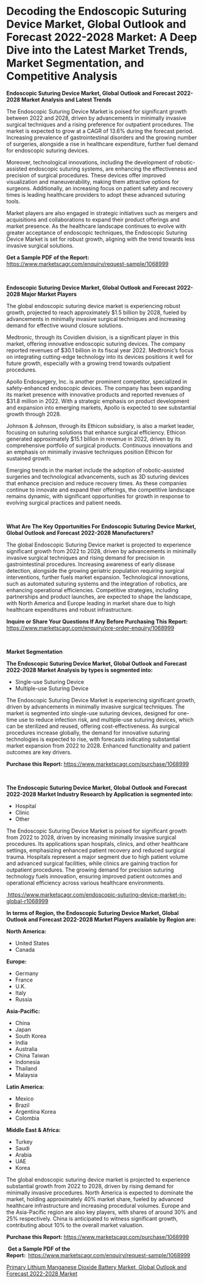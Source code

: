 <p><h1>Decoding the Endoscopic Suturing Device Market, Global Outlook and Forecast 2022-2028 Market: A Deep Dive into the Latest Market Trends, Market Segmentation, and Competitive Analysis</h1></p><p><strong>Endoscopic Suturing Device Market, Global Outlook and Forecast 2022-2028 Market Analysis and Latest Trends</strong></p>
<p><p>The Endoscopic Suturing Device Market is poised for significant growth between 2022 and 2028, driven by advancements in minimally invasive surgical techniques and a rising preference for outpatient procedures. The market is expected to grow at a CAGR of 13.6% during the forecast period. Increasing prevalence of gastrointestinal disorders and the growing number of surgeries, alongside a rise in healthcare expenditure, further fuel demand for endoscopic suturing devices.</p><p>Moreover, technological innovations, including the development of robotic-assisted endoscopic suturing systems, are enhancing the effectiveness and precision of surgical procedures. These devices offer improved visualization and maneuverability, making them attractive options for surgeons. Additionally, an increasing focus on patient safety and recovery times is leading healthcare providers to adopt these advanced suturing tools.</p><p>Market players are also engaged in strategic initiatives such as mergers and acquisitions and collaborations to expand their product offerings and market presence. As the healthcare landscape continues to evolve with greater acceptance of endoscopic techniques, the Endoscopic Suturing Device Market is set for robust growth, aligning with the trend towards less invasive surgical solutions.</p></p>
<p><strong>Get a Sample PDF of the Report:&nbsp;</strong> <a href="https://www.marketscagr.com/enquiry/request-sample/1068999?utm_campaign=3447&utm_medium=2&utm_source=Github&utm_content=ia&utm_term=21032025&utm_id=endoscopic-suturing-device-market-global-outlook-and-forecast-2022-2028">https://www.marketscagr.com/enquiry/request-sample/1068999</a></p>
<p>&nbsp;</p>
<p><strong>Endoscopic Suturing Device Market, Global Outlook and Forecast 2022-2028 Major Market Players</strong></p>
<p><p>The global endoscopic suturing device market is experiencing robust growth, projected to reach approximately $1.5 billion by 2028, fueled by advancements in minimally invasive surgical techniques and increasing demand for effective wound closure solutions.</p><p>Medtronic, through its Covidien division, is a significant player in this market, offering innovative endoscopic suturing devices. The company reported revenues of $30.1 billion in its fiscal year 2022. Medtronic’s focus on integrating cutting-edge technology into its devices positions it well for future growth, especially with a growing trend towards outpatient procedures.</p><p>Apollo Endosurgery, Inc. is another prominent competitor, specialized in safety-enhanced endoscopic devices. The company has been expanding its market presence with innovative products and reported revenues of $31.8 million in 2022. With a strategic emphasis on product development and expansion into emerging markets, Apollo is expected to see substantial growth through 2028.</p><p>Johnson & Johnson, through its Ethicon subsidiary, is also a market leader, focusing on suturing solutions that enhance surgical efficiency. Ethicon generated approximately $15.1 billion in revenue in 2022, driven by its comprehensive portfolio of surgical products. Continuous innovations and an emphasis on minimally invasive techniques position Ethicon for sustained growth.</p><p>Emerging trends in the market include the adoption of robotic-assisted surgeries and technological advancements, such as 3D suturing devices that enhance precision and reduce recovery times. As these companies continue to innovate and expand their offerings, the competitive landscape remains dynamic, with significant opportunities for growth in response to evolving surgical practices and patient needs.</p></p>
<p>&nbsp;</p>
<p><strong>What Are The Key Opportunities For Endoscopic Suturing Device Market, Global Outlook and Forecast 2022-2028 Manufacturers?</strong></p>
<p><p>The global Endoscopic Suturing Device market is projected to experience significant growth from 2022 to 2028, driven by advancements in minimally invasive surgical techniques and rising demand for precision in gastrointestinal procedures. Increasing awareness of early disease detection, alongside the growing geriatric population requiring surgical interventions, further fuels market expansion. Technological innovations, such as automated suturing systems and the integration of robotics, are enhancing operational efficiencies. Competitive strategies, including partnerships and product launches, are expected to shape the landscape, with North America and Europe leading in market share due to high healthcare expenditures and robust infrastructure.</p></p>
<p><strong>Inquire or Share Your Questions If Any Before Purchasing This Report:</strong> <a href="https://www.marketscagr.com/enquiry/pre-order-enquiry/1068999?utm_campaign=3447&utm_medium=2&utm_source=Github&utm_content=ia&utm_term=21032025&utm_id=endoscopic-suturing-device-market-global-outlook-and-forecast-2022-2028">https://www.marketscagr.com/enquiry/pre-order-enquiry/1068999</a></p>
<p>&nbsp;</p>
<p><strong>Market Segmentation</strong></p>
<p><strong>The Endoscopic Suturing Device Market, Global Outlook and Forecast 2022-2028 Market Analysis by types is segmented into:</strong></p>
<p><ul><li>Single-use Suturing Device</li><li>Multiple-use Suturing Device</li></ul></p>
<p><p>The Endoscopic Suturing Device Market is experiencing significant growth, driven by advancements in minimally invasive surgical techniques. The market is segmented into single-use suturing devices, designed for one-time use to reduce infection risk, and multiple-use suturing devices, which can be sterilized and reused, offering cost-effectiveness. As surgical procedures increase globally, the demand for innovative suturing technologies is expected to rise, with forecasts indicating substantial market expansion from 2022 to 2028. Enhanced functionality and patient outcomes are key drivers.</p></p>
<p><strong>Purchase this Report:&nbsp;</strong><a href="https://www.marketscagr.com/purchase/1068999?utm_campaign=3447&utm_medium=2&utm_source=Github&utm_content=ia&utm_term=21032025&utm_id=endoscopic-suturing-device-market-global-outlook-and-forecast-2022-2028">https://www.marketscagr.com/purchase/1068999</a></p>
<p>&nbsp;</p>
<p><strong>The Endoscopic Suturing Device Market, Global Outlook and Forecast 2022-2028 Market Industry Research by Application is segmented into:</strong></p>
<p><ul><li>Hospital</li><li>Clinic</li><li>Other</li></ul></p>
<p><p>The Endoscopic Suturing Device Market is poised for significant growth from 2022 to 2028, driven by increasing minimally invasive surgical procedures. Its applications span hospitals, clinics, and other healthcare settings, emphasizing enhanced patient recovery and reduced surgical trauma. Hospitals represent a major segment due to high patient volume and advanced surgical facilities, while clinics are gaining traction for outpatient procedures. The growing demand for precision suturing technology fuels innovation, ensuring improved patient outcomes and operational efficiency across various healthcare environments.</p></p>
<p><a href="https://www.marketscagr.com/endoscopic-suturing-device-market-in-global-r1068999?utm_campaign=3447&utm_medium=2&utm_source=Github&utm_content=ia&utm_term=21032025&utm_id=endoscopic-suturing-device-market-global-outlook-and-forecast-2022-2028">&nbsp;https://www.marketscagr.com/endoscopic-suturing-device-market-in-global-r1068999</a></p>
<p><strong>In terms of Region, the Endoscopic Suturing Device Market, Global Outlook and Forecast 2022-2028 Market Players available by Region are:</strong></p>
<p>
    <p> <strong> North America: </strong>
        <ul>
            <li>United States</li>
            <li>Canada</li>
        </ul>
        </p> 
    <p> <strong> Europe: </strong>
        <ul>
            <li>Germany</li>
            <li>France</li>
            <li>U.K.</li>
            <li>Italy</li>
            <li>Russia</li>
        </ul>
        </p> 
    <p> <strong> Asia-Pacific: </strong>
        <ul>
            <li>China</li>
            <li>Japan</li>
            <li>South Korea</li>
            <li>India</li>
            <li>Australia</li>
            <li>China Taiwan</li>
            <li>Indonesia</li>
            <li>Thailand</li>
            <li>Malaysia</li>
        </ul>
        </p> 
    <p> <strong> Latin America: </strong>
        <ul>
            <li>Mexico</li>
            <li>Brazil</li>
            <li>Argentina Korea</li>
            <li>Colombia</li>
        </ul>
        </p> 
    <p> <strong> Middle East & Africa: </strong>
        <ul>
            <li>Turkey</li>
            <li>Saudi</li>
            <li>Arabia</li>
            <li>UAE</li>
            <li>Korea</li>
        </ul>
    </p>
    </p>
<p><p>The global endoscopic suturing device market is projected to experience substantial growth from 2022 to 2028, driven by rising demand for minimally invasive procedures. North America is expected to dominate the market, holding approximately 40% market share, fueled by advanced healthcare infrastructure and increasing procedural volumes. Europe and the Asia-Pacific region are also key players, with shares of around 30% and 25% respectively. China is anticipated to witness significant growth, contributing about 10% to the overall market valuation.</p></p>
<p><strong>Purchase this Report: </strong><a href="https://www.marketscagr.com/purchase/1068999?utm_campaign=3447&utm_medium=2&utm_source=Github&utm_content=ia&utm_term=21032025&utm_id=endoscopic-suturing-device-market-global-outlook-and-forecast-2022-2028">https://www.marketscagr.com/purchase/1068999</a></p>
<p>&nbsp;<strong>Get a Sample PDF of the Report:&nbsp;&nbsp;</strong><a href="https://www.marketscagr.com/enquiry/request-sample/1068999?utm_campaign=3447&utm_medium=2&utm_source=Github&utm_content=ia&utm_term=21032025&utm_id=endoscopic-suturing-device-market-global-outlook-and-forecast-2022-2028">https://www.marketscagr.com/enquiry/request-sample/1068999</a></p>
<p><strong></strong></p>
<p><p><a href="https://github.com/rrosasdaunas/Market-Research-Report-List-1/blob/main/primary-lithium-manganese-dioxide-battery-market-global-outlook-and-forecast-2022-2028-market.md?utm_campaign=3447&utm_medium=2&utm_source=Github&utm_content=ia&utm_term=21032025&utm_id=endoscopic-suturing-device-market-global-outlook-and-forecast-2022-2028">Primary Lithium Manganese Dioxide Battery Market, Global Outlook and Forecast 2022-2028 Market</a></p></p>